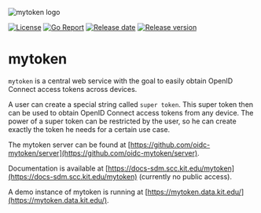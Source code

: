 ![mytoken logo](https://git.scc.kit.edu/oidc/mytoken/-/raw/master/docs/img/mytoken.png)

[![License](https://img.shields.io/github/license/oidc-mytoken/client.svg)](https://github.com/oidc-mytoken/client/blob/master/LICENSE)
[![Go Report](https://goreportcard.com/badge/github.com/oidc-mytoken/client)](https://goreportcard.com/report/github.com/oidc-mytoken/client)
[![Release date](https://img.shields.io/github/release-date/oidc-mytoken/client.svg)](https://github.com/oidc-mytoken/client/releases/latest)
[![Release version](https://img.shields.io/github/release/oidc-mytoken/client.svg)](https://github.com/oidc-mytoken/client/releases/latest)

<!-- [![Code size](https://img.shields.io/github/languages/code-size/oidc-mytoken/client.svg)](https://github.com/oidc-mytoken/client/tree/master) -->

# mytoken

`mytoken` is a central web service with the goal to easily obtain OpenID Connect access tokens across devices.

A user can create a special string called `super token`. This super token then can be used to obtain OpenID Connect access tokens from any device.
The power of a super token can be restricted by the user, so he can create exactly the token he needs for a certain use case.

The mytoken server can be found at [https://github.com/oidc-mytoken/server](https://github.com/oidc-mytoken/server).

Documentation is available at [https://docs-sdm.scc.kit.edu/mytoken](https://docs-sdm.scc.kit.edu/mytoken) (currently no public access).

A demo instance of mytoken is running at [https://mytoken.data.kit.edu/](https://mytoken.data.kit.edu/).
